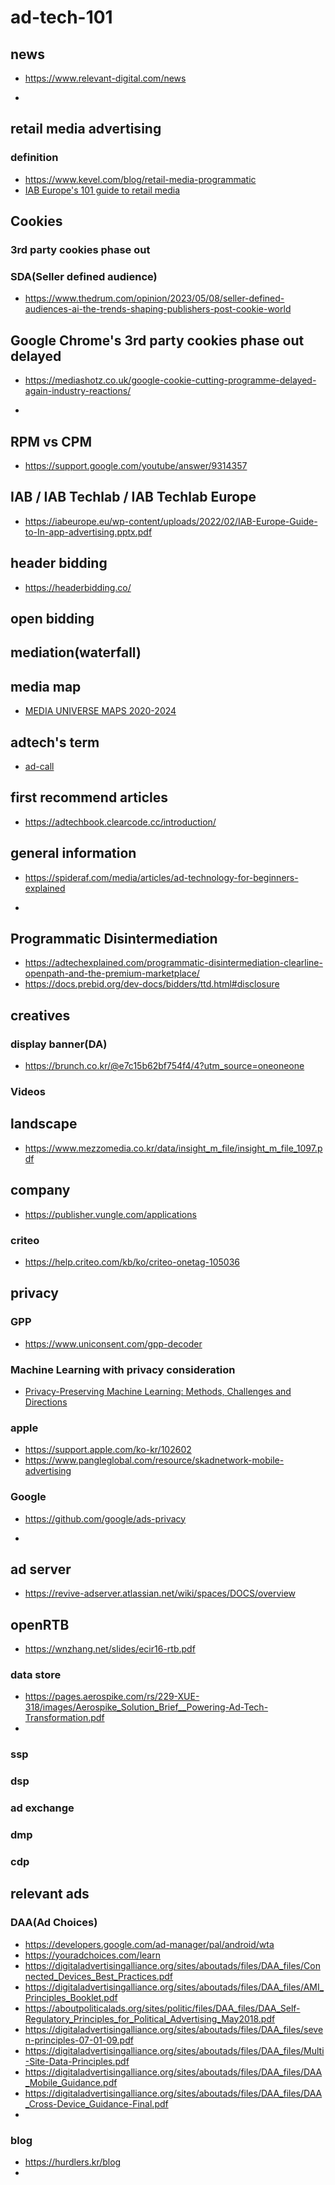 # ad-tech-101

## news
* https://www.relevant-digital.com/news

* 
## retail media advertising
### definition
* https://www.kevel.com/blog/retail-media-programmatic  
* [IAB Europe's 101 guide to retail media](https://iabeurope.eu/wp-content/uploads/2023/09/IAB-Europes-Retail-Media-101-Guide-FINAL.pdf)

  
## Cookies


### 3rd party cookies phase out




### SDA(Seller defined audience)
* https://www.thedrum.com/opinion/2023/05/08/seller-defined-audiences-ai-the-trends-shaping-publishers-post-cookie-world

  
## Google Chrome's 3rd party cookies phase out delayed
* https://mediashotz.co.uk/google-cookie-cutting-programme-delayed-again-industry-reactions/

* 
## RPM vs CPM
* https://support.google.com/youtube/answer/9314357

  
## IAB / IAB Techlab / IAB Techlab Europe
* https://iabeurope.eu/wp-content/uploads/2022/02/IAB-Europe-Guide-to-In-app-advertising.pptx.pdf

  
## header bidding
* https://headerbidding.co/

  
## open bidding

## mediation(waterfall)

## media map
* [MEDIA UNIVERSE MAPS 2020-2024](https://eshap.substack.com/p/media-universe-maps-2020-2024)

## adtech's term
* [ad-call](https://theonlineadvertisingguide.com/glossary/ad-call/)

## first recommend articles
* https://adtechbook.clearcode.cc/introduction/

## general information
* https://spideraf.com/media/articles/ad-technology-for-beginners-explained

* 
## Programmatic Disintermediation
* https://adtechexplained.com/programmatic-disintermediation-clearline-openpath-and-the-premium-marketplace/
* https://docs.prebid.org/dev-docs/bidders/ttd.html#disclosure

## creatives
### display banner(DA)
* https://brunch.co.kr/@e7c15b62bf754f4/4?utm_source=oneoneone

### Videos

## landscape
* https://www.mezzomedia.co.kr/data/insight_m_file/insight_m_file_1097.pdf


## company
* https://publisher.vungle.com/applications
### criteo
* https://help.criteo.com/kb/ko/criteo-onetag-105036


## privacy


### GPP
* https://www.uniconsent.com/gpp-decoder

### Machine Learning with privacy consideration
* [Privacy-Preserving Machine Learning: Methods, Challenges and Directions](https://arxiv.org/pdf/2108.04417)

  
### apple
* https://support.apple.com/ko-kr/102602
* https://www.pangleglobal.com/resource/skadnetwork-mobile-advertising


### Google
* https://github.com/google/ads-privacy

* 

## ad server
* https://revive-adserver.atlassian.net/wiki/spaces/DOCS/overview


## openRTB
* https://wnzhang.net/slides/ecir16-rtb.pdf



### data store
* https://pages.aerospike.com/rs/229-XUE-318/images/Aerospike_Solution_Brief__Powering-Ad-Tech-Transformation.pdf
* 
### ssp
### dsp
### ad exchange
### dmp
### cdp


## relevant ads
### DAA(Ad Choices)
* https://developers.google.com/ad-manager/pal/android/wta
* https://youradchoices.com/learn
* https://digitaladvertisingalliance.org/sites/aboutads/files/DAA_files/Connected_Devices_Best_Practices.pdf
* https://digitaladvertisingalliance.org/sites/aboutads/files/DAA_files/AMI_Principles_Booklet.pdf
* https://aboutpoliticalads.org/sites/politic/files/DAA_files/DAA_Self-Regulatory_Principles_for_Political_Advertising_May2018.pdf
* https://digitaladvertisingalliance.org/sites/aboutads/files/DAA_files/seven-principles-07-01-09.pdf
* https://digitaladvertisingalliance.org/sites/aboutads/files/DAA_files/Multi-Site-Data-Principles.pdf
* https://digitaladvertisingalliance.org/sites/aboutads/files/DAA_files/DAA_Mobile_Guidance.pdf
* https://digitaladvertisingalliance.org/sites/aboutads/files/DAA_files/DAA_Cross-Device_Guidance-Final.pdf
* 
### blog
* https://hurdlers.kr/blog
* 
